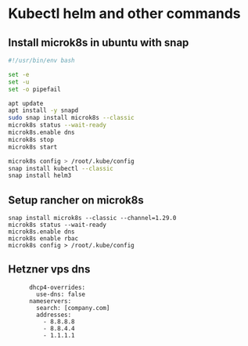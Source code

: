 # Kubectl helm and other commands

## Install microk8s in ubuntu with snap
```bash 
#!/usr/bin/env bash

set -e
set -u
set -o pipefail

apt update
apt install -y snapd
sudo snap install microk8s --classic
microk8s status --wait-ready
microk8s.enable dns
microk8s stop
microk8s start

microk8s config > /root/.kube/config
snap install kubectl --classic
snap install helm3

```

## Setup rancher on microk8s
```
snap install microk8s --classic --channel=1.29.0
microk8s status --wait-ready
microk8s.enable dns
microk8s enable rbac
microk8s config > /root/.kube/config
```

## Hetzner vps dns
```
      dhcp4-overrides:
        use-dns: false
      nameservers:
        search: [company.com]
        addresses:
          - 8.8.8.8
          - 8.8.4.4
          - 1.1.1.1
```
